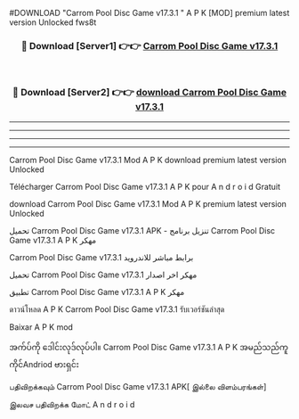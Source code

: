 #DOWNLOAD "Carrom Pool Disc Game v17.3.1 " A P K [MOD] premium latest version Unlocked fws8t 



<div align="center">

<h3>🔴 Download [Server1] 👉👉 <a href="https://apkdownload12.web.app/?title=Carrom Pool Disc Game v17.3.1 ">Carrom Pool Disc Game v17.3.1  </a></h3><br>

<h3>🔴 Download [Server2] 👉👉 <a href="https://apkdownload12.web.app/?title=Carrom Pool Disc Game v17.3.1 ">download Carrom Pool Disc Game v17.3.1  </a></h3>
</div>


----------------------------------------------------------

----------------------------------------------------------

----------------------------------------------------------

----------------------------------------------------------


Carrom Pool Disc Game v17.3.1  Mod A P K download premium latest version Unlocked

Télécharger  Carrom Pool Disc Game v17.3.1  A P K pour A n d r o i d Gratuit

download Carrom Pool Disc Game v17.3.1  Mod A P K premium latest version Unlocked

تحميل Carrom Pool Disc Game v17.3.1  APK - تنزيل برنامج Carrom Pool Disc Game v17.3.1  A P K مهكر

Carrom Pool Disc Game v17.3.1  برابط مباشر للاندرويد

تحميل Carrom Pool Disc Game v17.3.1  مهكر اخر اصدار

تطبيق Carrom Pool Disc Game v17.3.1  A P K مهكر

ดาวน์โหลด A P K Carrom Pool Disc Game v17.3.1  รับเวอร์ชันล่าสุด

Baixar A P K mod

အက်ပ်ကို ဒေါင်းလုဒ်လုပ်ပါ။ Carrom Pool Disc Game v17.3.1  A P K အမည်သည်ကူကိုင်Andriod ဗားရှင်း

பதிவிறக்கவும் Carrom Pool Disc Game v17.3.1  APK[ இல்லை விளம்பரங்கள்] 
 
இலவச பதிவிறக்க மோட் A n d r o i d



